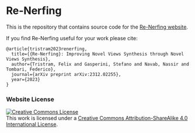 # Re-Nerfing

This is the repository that contains source code for the [Re-Nerfing website](https://renerfing.github.io).

If you find Re-Nerfing useful for your work please cite:
```
@article{tristram2023renerfing,
  title={{Re-Nerfing}: Improving Novel Views Synthesis through Novel Views Synthesis},
  author={Tristram, Felix and Gasperini, Stefano and Navab, Nassir and Tombari, Federico},
  journal={arXiv preprint arXiv:2312.02255},
  year={2023}
}
```

### Website License
<a rel="license" href="http://creativecommons.org/licenses/by-sa/4.0/"><img alt="Creative Commons License" style="border-width:0" src="https://i.creativecommons.org/l/by-sa/4.0/88x31.png" /></a><br />This work is licensed under a <a rel="license" href="http://creativecommons.org/licenses/by-sa/4.0/">Creative Commons Attribution-ShareAlike 4.0 International License</a>.
